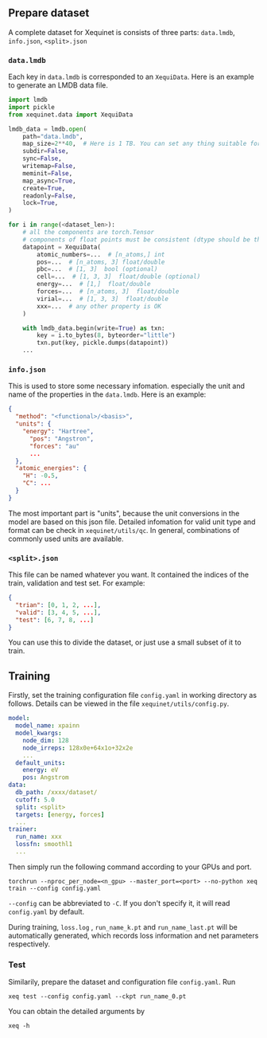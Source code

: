 ## Prepare dataset
A complete dataset for Xequinet is consists of three parts: `data.lmdb`, `info.json`, `<split>.json`

### `data.lmdb`
Each key in `data.lmdb` is corresponded to an `XequiData`. Here is an example to generate an LMDB data file.
```python
import lmdb
import pickle
from xequinet.data import XequiData

lmdb_data = lmdb.open(
    path="data.lmdb",
    map_size=2**40,  # Here is 1 TB. You can set any thing suitable for your dataset
    subdir=False,
    sync=False,
    writemap=False,
    meminit=False,
    map_async=True,
    create=True,
    readonly=False,
    lock=True,
)

for i in range(<dataset_len>):
    # all the components are torch.Tensor
    # components of float points must be consistent (dtype should be the same)
    datapoint = XequiData(
        atomic_numbers=...  # [n_atoms,] int
        pos=...  # [n_atoms, 3] float/double
        pbc=...  # [1, 3]  bool (optional)
        cell=...  # [1, 3, 3]  float/double (optional)
        energy=...  # [1,]  float/double
        forces=...  # [n_atoms, 3]  float/double
        virial=...  # [1, 3, 3]  float/double
        xxx=...  # any other property is OK
    )

    with lmdb_data.begin(write=True) as txn:
        key = i.to_bytes(8, byteorder="little")
        txn.put(key, pickle.dumps(datapoint))
    ...
```

### `info.json`
This is used to store some necessary infomation. especially the unit and name of the properties in the `data.lmdb`. Here is an example:
```json
{
  "method": "<functional>/<basis>",
  "units": {
    "energy": "Hartree",
      "pos": "Angstron",
      "forces": "au"
      ...
  },
  "atomic_energies": {
    "H": -0.5,
    "C": ...
  }
}
```
The most important part is "units", because the unit conversions in the model are based on this json file. Detailed infomation for valid unit type and format can be check in `xequinet/utils/qc`. In general, combinations of commonly used units are available.

### `<split>.json`
This file can be named whatever you want. It contained the indices of the train, validation and test set. For example:
```json
{
  "trian": [0, 1, 2, ...],
  "valid": [3, 4, 5, ...],
  "test": [6, 7, 8, ...]
}
```
You can use this to divide the dataset, or just use a small subset of it to train.

## Training
Firstly, set the training configuration file `config.yaml` in working directory as follows. Details can be viewed in the file `xequinet/utils/config.py`.
```yaml
model:
  model_name: xpainn
  model_kwargs:
    node_dim: 128
    node_irreps: 128x0e+64x1o+32x2e
    ...
  default_units:
    energy: eV
    pos: Angstrom
data:
  db_path: /xxxx/dataset/
  cutoff: 5.0
  split: <split>
  targets: [energy, forces]
  ...
trainer:
  run_name: xxx
  lossfn: smoothl1
  ...
```
Then simply run the following command according to your GPUs and port.
```
torchrun --nproc_per_node=<n_gpu> --master_port=<port> --no-python xeq train --config config.yaml
```
`--config` can be abbreviated to `-C`. If you don't specify it, it will read `config.yaml` by default.

During training, `loss.log` , `run_name_k.pt` and `run_name_last.pt` will be automatically generated, which records loss information and net parameters respectively.

### Test
Similarily, prepare the dataset and configuration file `config.yaml`. Run
```
xeq test --config config.yaml --ckpt run_name_0.pt
```
You can obtain the detailed arguments by
```
xeq -h
```
